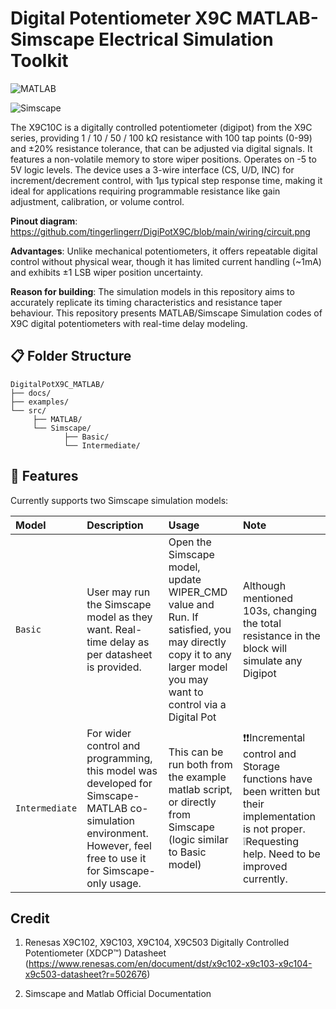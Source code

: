 # Digital Potentiometer X9C MATLAB-Simscape Electrical Simulation Toolkit
![MATLAB](https://img.shields.io/badge/MATLAB-R2023a-red)

![Simscape](https://img.shields.io/badge/Simscape-Electrical-blue)

The X9C10C is a digitally controlled potentiometer (digipot) from the X9C series, providing 1 / 10 / 50 / 100 kΩ resistance with 100 tap points (0-99) and ±20% resistance tolerance, that can be adjusted via digital signals. 
It features a non-volatile memory to store wiper positions. Operates on -5 to 5V logic levels. The device uses a 3-wire interface (CS, U/D, INC) for increment/decrement control, with 1µs typical step response time, making it ideal for applications requiring programmable resistance like gain adjustment, calibration, or volume control. 

**Pinout diagram**: https://github.com/tingerlingerr/DigiPotX9C/blob/main/wiring/circuit.png

**Advantages**: Unlike mechanical potentiometers, it offers repeatable digital control without physical wear, though it has limited current handling (~1mA) and exhibits ±1 LSB wiper position uncertainty. 

**Reason for building**: The simulation models in this repository aims to accurately replicate its timing characteristics and resistance taper behaviour.
This repository presents MATLAB/Simscape Simulation codes of X9C digital potentiometers with real-time delay modeling.

## :clipboard: Folder Structure

```
DigitalPotX9C_MATLAB/
├── docs/
├── examples/
└── src/
     ├── MATLAB/
     └── Simscape/
            ├── Basic/
            └── Intermediate/

```

## 🧞 Features

Currently supports two Simscape simulation models:

| Model                     | Description                                      |  Usage                                            |  Note
| :------------------------ | :----------------------------------------------- |  :----------------------------------------------- |  :----------------------------------------------- |
| `Basic`                   | User may run the Simscape model as they want. Real-time delay as per datasheet is provided.          | Open the Simscape model, update WIPER_CMD value and Run. If satisfied, you may directly copy it to any larger model you may want to control via a Digital Pot            |  Although mentioned 103s, changing the total resistance in the block will simulate any Digipot  |
| `Intermediate`            | For wider control and programming, this model was developed for Simscape-MATLAB co-simulation environment. However, feel free to use it for Simscape-only usage.  |  This can be run both from the example matlab script, or directly from Simscape (logic similar to Basic model)  |:exclamation::exclamation:Incremental control and Storage functions have been written but their implementation is not proper. :grey_exclamation:Requesting help. Need to be improved currently.

## Credit

1. Renesas  X9C102, X9C103, X9C104, X9C503 Digitally Controlled Potentiometer (XDCP™) Datasheet
(https://www.renesas.com/en/document/dst/x9c102-x9c103-x9c104-x9c503-datasheet?r=502676)

2. Simscape and Matlab Official Documentation
